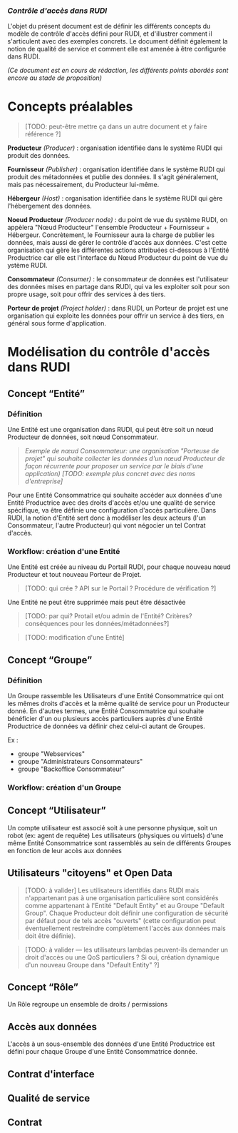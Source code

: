 ### *Contrôle d'accès dans RUDI*

L'objet du présent document est de définir les différents concepts du modèle de contrôle d'accès défini pour RUDI, et d'illustrer comment il s'articulent avec des exemples concrets.
Le document définit également la notion de qualité de service et comment elle est amenée à être configurée dans RUDI.

*(Ce document est en cours de rédaction, les différents points abordés sont encore au stade de proposition)*

# **Concepts préalables**

> [TODO: peut-être mettre ça dans un autre document et y faire référence ?]

**Producteur** *(Producer)* : organisation identifiée dans le système RUDI qui produit des données.

**Fournisseur** *(Publisher)* : organisation identifiée dans le système RUDI qui produit des métadonnées et publie des données. Il s'agit généralement, mais pas nécessairement, du Producteur lui-même.

**Hébergeur** *(Host)* : organisation identifiée dans le système RUDI qui gère l'hébergement des données.

**Noeud Producteur** *(Producer node)* : du point de vue du système RUDI, on appèlera "Nœud Producteur" l'ensemble Producteur + Fournisseur + Hébergeur. Concrètement, le Fournisseur aura la charge de publier les données, mais aussi de gérer le contrôle d'accès aux données. C'est cette organisation qui gère les différentes actions attribuées ci-dessous à l'Entité Productrice car elle est l'interface du Nœud Producteur du point de vue du ystème RUDI.

**Consommateur** *(Consumer)* : le consommateur de données est l'utilisateur des données mises en partage dans RUDI, qui va les exploiter soit pour son propre usage, soit pour offrir des services à des tiers.

**Porteur de projet** *(Project holder)* : dans RUDI, un Porteur de projet est une organisation qui exploite les données pour offrir un service à des tiers, en général sous forme d'application.

# **Modélisation du contrôle d'accès dans RUDI**

## **Concept “Entité”**

### **Définition**

Une Entité est une organisation dans RUDI, qui peut être soit un nœud Producteur de données, soit nœud Consommateur.

> *Exemple de nœud Consommateur: une organisation "Porteuse de projet" qui souhaite collecter les données d'un nœud Producteur de façon récurrente pour proposer un service par le biais d'une application) [TODO: exemple plus concret avec des noms d'entreprise]*

Pour une Entité Consommatrice qui souhaite accéder aux données d'une Entité Productrice avec des droits d'accès et/ou une qualité de service spécifique, va être définie une configuration d'accès particulière. Dans RUDI, la notion d'Entité sert donc à modéliser les deux acteurs (l'un Consommateur, l'autre Producteur) qui vont négocier un tel Contrat d'accès.

### **Workflow: création d'une Entité**

Une Entité est créée au niveau du Portail RUDI, pour chaque nouveau nœud Producteur et tout nouveau Porteur de Projet.

> [TODO: qui crée ? API sur le Portail ? Procédure de vérification ?]

Une Entité ne peut être supprimée mais peut être désactivée 

> [TODO: par qui? Protail et/ou admin de l'Entité? Critères? conséquences pour les données/métadonnées?]

> [TODO: modification d'une Entité]

## **Concept “Groupe”**

### **Définition**

Un Groupe rassemble les Utilisateurs d'une Entité Consommatrice qui ont les mêmes droits d'accès et la même qualité de service pour un Producteur donné.
En d'autres termes, une Entité Consommatrice qui souhaite bénéficier d'un ou plusieurs accès particuliers auprès d'une Entité Productrice de données va définir chez celui-ci autant de Groupes. 

Ex : 
- groupe "Webservices"
- groupe "Administrateurs Consommateurs" 
- groupe "Backoffice Consommateur"

### **Workflow: création d'un Groupe**


## **Concept “Utilisateur”**
Un compte utilisateur est associé soit à une personne physique, soit un robot (ex: agent de requête)
Les utilisateurs (physiques ou virtuels) d'une même Entité Consommatrice sont rassemblés au sein de différents Groupes en fonction de leur accès aux données


## **Utilisateurs "citoyens" et Open Data**
> [TODO: à valider]
Les utilisateurs identifiés dans RUDI mais n'appartenant pas à une organisation particulière sont considérés comme appartenant à l'Entité "Default Entity" et au Groupe "Default Group".
Chaque Producteur doit définir une configuration de sécurité par défaut pour de tels accès "ouverts" (cette configuration peut éventuellement restreindre complètement l'accès aux données mais doit être définie).

> [TODO: à valider — les utilisateurs lambdas peuvent-ils demander un droit d'accès ou une QoS particuliers ? Si oui, création dynamique d'un nouveau Groupe dans "Default Entity" ?] 
 
## **Concept “Rôle”**
Un Rôle regroupe un ensemble de droits / permissions 

## **Accès aux données**
L'accès à un sous-ensemble des données d'une Entité Productrice est défini pour chaque Groupe d'une Entité Consommatrice donnée.

## **Contrat d'interface**

## **Qualité de service**

## **Contrat**
